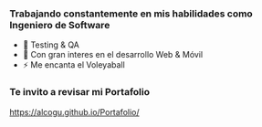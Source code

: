 
### Trabajando constantemente en mis habilidades como Ingeniero de Software

- 🌱 Testing & QA
- 🤔 Con gran interes en el desarrollo Web & Móvil
- ⚡ Me encanta el Voleyaball

###  Te invito a revisar mi Portafolio

https://alcogu.github.io/Portafolio/
